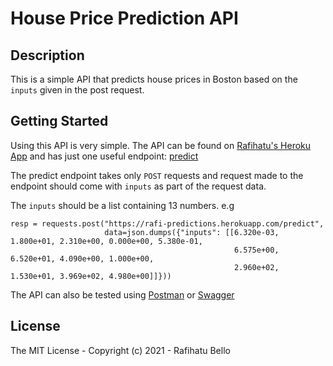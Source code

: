 # House Price Prediction API

## Description
This is a simple API that predicts house prices in Boston based on the `inputs` given in the post request.


## Getting Started

Using this API is very simple.
The API can be found on [Rafihatu's Heroku App](https://rafi-predictions.herokuapp.com/) and has just one useful endpoint: [predict](https://rafi-predictions.herokuapp.com/predict)

The predict endpoint takes only `POST` requests and request made to the endpoint should come with `inputs` as part of the request data.

The `inputs` should be a list containing 13 numbers. e.g 
```
resp = requests.post("https://rafi-predictions.herokuapp.com/predict", 
                     data=json.dumps({"inputs": [[6.320e-03, 1.800e+01, 2.310e+00, 0.000e+00, 5.380e-01,
                                                  6.575e+00, 6.520e+01, 4.090e+00, 1.000e+00,
                                                  2.960e+02, 1.530e+01, 3.969e+02, 4.980e+00]]}))
```
The API can also be tested using [Postman](ttps://www.postman.com) or [Swagger](https://swagger.io)

## License

The MIT License - Copyright (c) 2021 - Rafihatu Bello
